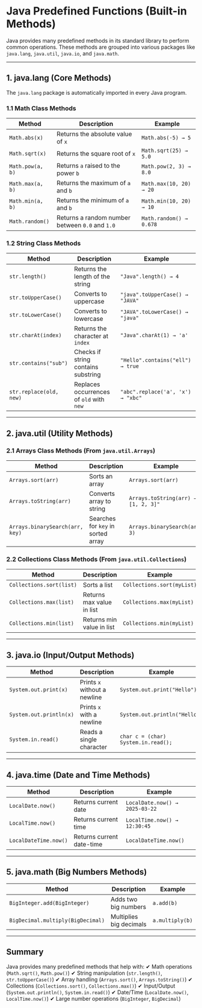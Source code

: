 # **Java Predefined Functions (Built-in Methods)**

Java provides many predefined methods in its standard library to perform common operations. These methods are grouped into various packages like `java.lang`, `java.util`, `java.io`, and `java.math`.

---

## **1. java.lang (Core Methods)**
The `java.lang` package is automatically imported in every Java program.

### **1.1 Math Class Methods**
| Method | Description | Example |
|--------|-------------|---------|
| `Math.abs(x)` | Returns the absolute value of `x` | `Math.abs(-5) → 5` |
| `Math.sqrt(x)` | Returns the square root of `x` | `Math.sqrt(25) → 5.0` |
| `Math.pow(a, b)` | Returns `a` raised to the power `b` | `Math.pow(2, 3) → 8.0` |
| `Math.max(a, b)` | Returns the maximum of `a` and `b` | `Math.max(10, 20) → 20` |
| `Math.min(a, b)` | Returns the minimum of `a` and `b` | `Math.min(10, 20) → 10` |
| `Math.random()` | Returns a random number between `0.0` and `1.0` | `Math.random() → 0.678` |

### **1.2 String Class Methods**
| Method | Description | Example |
|--------|-------------|---------|
| `str.length()` | Returns the length of the string | `"Java".length() → 4` |
| `str.toUpperCase()` | Converts to uppercase | `"java".toUpperCase() → "JAVA"` |
| `str.toLowerCase()` | Converts to lowercase | `"JAVA".toLowerCase() → "java"` |
| `str.charAt(index)` | Returns the character at `index` | `"Java".charAt(1) → 'a'` |
| `str.contains("sub")` | Checks if string contains substring | `"Hello".contains("ell") → true` |
| `str.replace(old, new)` | Replaces occurrences of `old` with `new` | `"abc".replace('a', 'x') → "xbc"` |

---

## **2. java.util (Utility Methods)**

### **2.1 Arrays Class Methods** (From `java.util.Arrays`)
| Method | Description | Example |
|--------|-------------|---------|
| `Arrays.sort(arr)` | Sorts an array | `Arrays.sort(arr)` |
| `Arrays.toString(arr)` | Converts array to string | `Arrays.toString(arr) → "[1, 2, 3]"` |
| `Arrays.binarySearch(arr, key)` | Searches for `key` in sorted array | `Arrays.binarySearch(arr, 3)` |

### **2.2 Collections Class Methods** (From `java.util.Collections`)
| Method | Description | Example |
|--------|-------------|---------|
| `Collections.sort(list)` | Sorts a list | `Collections.sort(myList)` |
| `Collections.max(list)` | Returns max value in list | `Collections.max(myList)` |
| `Collections.min(list)` | Returns min value in list | `Collections.min(myList)` |

---

## **3. java.io (Input/Output Methods)**
| Method | Description | Example |
|--------|-------------|---------|
| `System.out.print(x)` | Prints `x` without a newline | `System.out.print("Hello")` |
| `System.out.println(x)` | Prints `x` with a newline | `System.out.println("Hello")` |
| `System.in.read()` | Reads a single character | `char c = (char) System.in.read();` |

---

## **4. java.time (Date and Time Methods)**
| Method | Description | Example |
|--------|-------------|---------|
| `LocalDate.now()` | Returns current date | `LocalDate.now() → 2025-03-22` |
| `LocalTime.now()` | Returns current time | `LocalTime.now() → 12:30:45` |
| `LocalDateTime.now()` | Returns current date-time | `LocalDateTime.now()` |

---

## **5. java.math (Big Numbers Methods)**
| Method | Description | Example |
|--------|-------------|---------|
| `BigInteger.add(BigInteger)` | Adds two big numbers | `a.add(b)` |
| `BigDecimal.multiply(BigDecimal)` | Multiplies big decimals | `a.multiply(b)` |

---

## **Summary**
Java provides many predefined methods that help with:
✔ Math operations (`Math.sqrt()`, `Math.pow()`)
✔ String manipulation (`str.length()`, `str.toUpperCase()`)
✔ Array handling (`Arrays.sort()`, `Arrays.toString()`)
✔ Collections (`Collections.sort()`, `Collections.max()`)
✔ Input/Output (`System.out.println()`, `System.in.read()`)
✔ Date/Time (`LocalDate.now()`, `LocalTime.now()`)
✔ Large number operations (`BigInteger`, `BigDecimal`)


